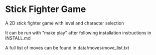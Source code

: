 # Stick Fighter Game

A 2D stick fighter game with level and character selection

It can be run with "make play" after following installation instructions in INSTALL.md

A full list of moves can be found in data/moves/move_list.txt
